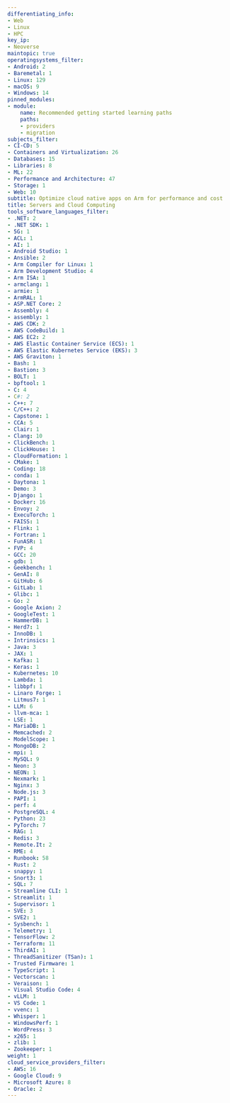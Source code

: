 ```yaml
---
differentiating_info:
- Web
- Linux
- HPC
key_ip:
- Neoverse
maintopic: true
operatingsystems_filter:
- Android: 2
- Baremetal: 1
- Linux: 129
- macOS: 9
- Windows: 14
pinned_modules:
- module:
    name: Recommended getting started learning paths
    paths:
    - providers
    - migration
subjects_filter:
- CI-CD: 5
- Containers and Virtualization: 26
- Databases: 15
- Libraries: 8
- ML: 22
- Performance and Architecture: 47
- Storage: 1
- Web: 10
subtitle: Optimize cloud native apps on Arm for performance and cost
title: Servers and Cloud Computing
tools_software_languages_filter:
- .NET: 2
- .NET SDK: 1
- 5G: 1
- ACL: 1
- AI: 1
- Android Studio: 1
- Ansible: 2
- Arm Compiler for Linux: 1
- Arm Development Studio: 4
- Arm ISA: 1
- armclang: 1
- armie: 1
- ArmRAL: 1
- ASP.NET Core: 2
- Assembly: 4
- assembly: 1
- AWS CDK: 2
- AWS CodeBuild: 1
- AWS EC2: 2
- AWS Elastic Container Service (ECS): 1
- AWS Elastic Kubernetes Service (EKS): 3
- AWS Graviton: 1
- Bash: 1
- Bastion: 3
- BOLT: 1
- bpftool: 1
- C: 4
- C#: 2
- C++: 7
- C/C++: 2
- Capstone: 1
- CCA: 5
- Clair: 1
- Clang: 10
- ClickBench: 1
- ClickHouse: 1
- CloudFormation: 1
- CMake: 1
- Coding: 18
- conda: 1
- Daytona: 1
- Demo: 3
- Django: 1
- Docker: 16
- Envoy: 2
- ExecuTorch: 1
- FAISS: 1
- Flink: 1
- Fortran: 1
- FunASR: 1
- FVP: 4
- GCC: 20
- gdb: 1
- Geekbench: 1
- GenAI: 8
- GitHub: 6
- GitLab: 1
- Glibc: 1
- Go: 2
- Google Axion: 2
- GoogleTest: 1
- HammerDB: 1
- Herd7: 1
- InnoDB: 1
- Intrinsics: 1
- Java: 3
- JAX: 1
- Kafka: 1
- Keras: 1
- Kubernetes: 10
- Lambda: 1
- libbpf: 1
- Linaro Forge: 1
- Litmus7: 1
- LLM: 6
- llvm-mca: 1
- LSE: 1
- MariaDB: 1
- Memcached: 2
- ModelScope: 1
- MongoDB: 2
- mpi: 1
- MySQL: 9
- Neon: 3
- NEON: 1
- Nexmark: 1
- Nginx: 3
- Node.js: 3
- PAPI: 1
- perf: 4
- PostgreSQL: 4
- Python: 23
- PyTorch: 7
- RAG: 1
- Redis: 3
- Remote.It: 2
- RME: 4
- Runbook: 58
- Rust: 2
- snappy: 1
- Snort3: 1
- SQL: 7
- Streamline CLI: 1
- Streamlit: 1
- Supervisor: 1
- SVE: 3
- SVE2: 1
- Sysbench: 1
- Telemetry: 1
- TensorFlow: 2
- Terraform: 11
- ThirdAI: 1
- ThreadSanitizer (TSan): 1
- Trusted Firmware: 1
- TypeScript: 1
- Vectorscan: 1
- Veraison: 1
- Visual Studio Code: 4
- vLLM: 1
- VS Code: 1
- vvenc: 1
- Whisper: 1
- WindowsPerf: 1
- WordPress: 3
- x265: 1
- zlib: 1
- Zookeeper: 1
weight: 1
cloud_service_providers_filter:
- AWS: 16
- Google Cloud: 9
- Microsoft Azure: 8
- Oracle: 2
---
```

